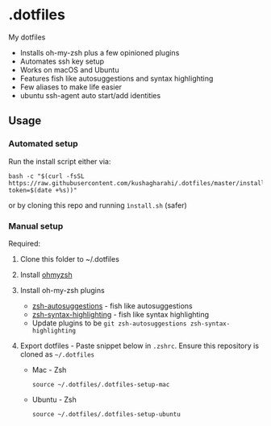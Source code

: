 # .dotfiles
My dotfiles
- Installs oh-my-zsh plus a few opinioned plugins
- Automates ssh key setup
- Works on macOS and Ubuntu
- Features fish like autosuggestions and syntax highlighting
- Few aliases to make life easier
- ubuntu ssh-agent auto start/add identities

## Usage

### Automated setup
Run the install script either via: 
```
bash -c "$(curl -fsSL https://raw.githubusercontent.com/kushagharahi/.dotfiles/master/install.sh?token=$(date +%s))"
```
or by cloning this repo and running `ìnstall.sh` (safer)

### Manual setup
Required:
1. Clone this folder to ~/.dotfiles

2. Install [ohmyzsh](https://ohmyz.sh/#install)

3. Install oh-my-zsh plugins
    - [zsh-autosuggestions](https://github.com/zsh-users/zsh-autosuggestions/blob/master/INSTALL.md#oh-my-zsh) - fish like autosuggestions
    - [zsh-syntax-highlighting](https://github.com/zsh-users/zsh-syntax-highlighting/blob/master/INSTALL.md#oh-my-zsh) - fish like syntax highlighting
    - Update plugins to be `git zsh-autosuggestions zsh-syntax-highlighting`

4. Export dotfiles - Paste snippet below in `.zshrc`. Ensure this repository is cloned as `~/.dotfiles`

    - Mac - Zsh
      ```
      source ~/.dotfiles/.dotfiles-setup-mac
      ```
    - Ubuntu - Zsh
      ```
      source ~/.dotfiles/.dotfiles-setup-ubuntu
      ```